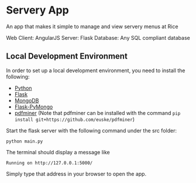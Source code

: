 Servery App
===========
An app that makes it simple to manage and view servery menus at Rice

Web Client: AngularJS
Server: Flask
Database: Any SQL compliant database

Local Development Environment
-----------------------------
In order to set up a local development environment, you need to install the following:
* [Python](http://www.python.org/getit/)
* [Flask](http://flask.pocoo.org/docs/installation/)
* [MongoDB](http://docs.mongodb.org/manual/installation/)
* [Flask-PyMongo](http://flask-pymongo.readthedocs.org/en/latest/)
* [pdfminer](http://www.unixuser.org/~euske/python/pdfminer/index.html)
(Note that pdfminer can be installed with the command `pip install git+https://github.com/euske/pdfminer`)

Start the flask server with the following command under the src folder:

    python main.py

The terminal should display a message like

    Running on http://127.0.0.1:5000/

Simply type that address in your browser to open the app.
